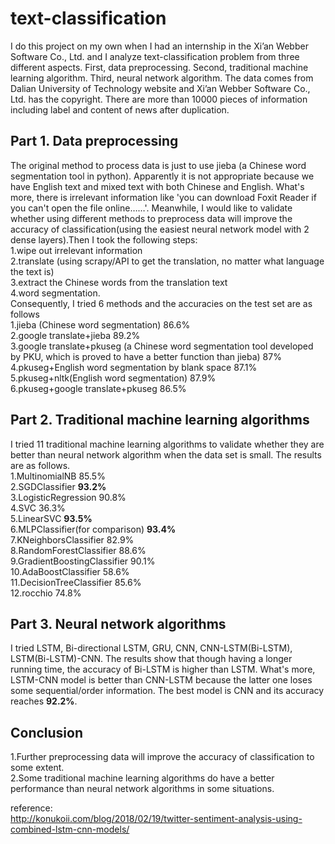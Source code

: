# text-classification
I do this project on my own when I had an internship in the Xi’an Webber Software Co., Ltd. and I analyze text-classification problem from three different aspects. First, data preprocessing. Second, traditional machine learning algorithm. Third, neural network algorithm. The data comes from Dalian University of Technology website and Xi’an Webber Software Co., Ltd. has the copyright. There are more than 10000 pieces of information including label and content of news after duplication.
## Part 1. Data preprocessing
The original method to process data is just to use jieba (a Chinese word segmentation tool in python). Apparently it is not appropriate because we have English text and mixed text with both Chinese and English. What's more, there is irrelevant information like 'you can download Foxit Reader if you can't open the file online……'. Meanwhile, I would like to validate whether using different methods to preprocess data will improve the accuracy of classification(using the easiest neural network model with 2 dense layers).Then I took the following steps:   
  1.wipe out irrelevant information   
  2.translate (using scrapy/API to get the translation, no matter what language the text is)   
  3.extract the Chinese words from the translation text   
  4.word segmentation.  
Consequently, I tried 6 methods and the accuracies on the test set are as follows  
  1.jieba (Chinese word segmentation) 86.6%  
  2.google translate+jieba 89.2%  
  3.google translate+pkuseg (a Chinese word segmentation tool developed by PKU, which is proved to have a better function than jieba) 87%  
  4.pkuseg+English word segmentation by blank space 87.1%  
  5.pkuseg+nltk(English word segmentation) 87.9%  
  6.pkuseg+google translate+pkuseg 86.5%  

## Part 2. Traditional machine learning algorithms
I tried 11 traditional machine learning algorithms to validate whether they are better than neural network algorithm when the data set is small. The results are as follows.  
  1.MultinomialNB 85.5%  
  2.SGDClassifier **93.2%**  
  3.LogisticRegression 90.8%  
  4.SVC 36.3%  
  5.LinearSVC **93.5%**  
  6.MLPClassifier(for comparison) **93.4%**  
  7.KNeighborsClassifier 82.9%  
  8.RandomForestClassifier 88.6%  
  9.GradientBoostingClassifier 90.1%  
  10.AdaBoostClassifier 58.6%  
  11.DecisionTreeClassifier 85.6%  
  12.rocchio 74.8%

## Part 3. Neural network algorithms
I tried LSTM, Bi-directional LSTM, GRU, CNN, CNN-LSTM(Bi-LSTM), LSTM(Bi-LSTM)-CNN. The results show that though having a longer running time, the accuracy of Bi-LSTM is higher than LSTM. What's more, LSTM-CNN model is better than CNN-LSTM because the latter one loses some sequential/order information. The best model is CNN and its accuracy reaches **92.2%**.
## Conclusion
1.Further preprocessing data will improve the accuracy of classification to some extent.  
2.Some traditional machine learning algorithms do have a better performance than neural network algorithms in some situations.

reference:  
http://konukoii.com/blog/2018/02/19/twitter-sentiment-analysis-using-combined-lstm-cnn-models/
